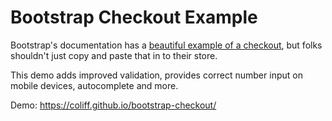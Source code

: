 # Bootstrap Checkout Example

Bootstrap's documentation has a [beautiful example of a checkout](https://getbootstrap.com/docs/4.0/examples/checkout/), but folks shouldn't just copy and paste that in to their store.

This demo adds improved validation, provides correct number input on mobile devices, autocomplete and more.

Demo: https://coliff.github.io/bootstrap-checkout/
